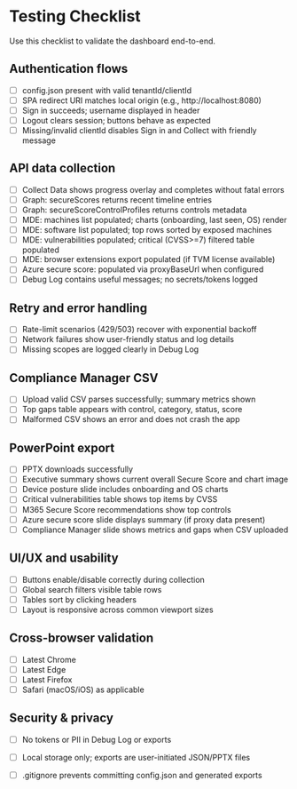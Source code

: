 # Testing Checklist

Use this checklist to validate the dashboard end-to-end.

## Authentication flows
- [ ] config.json present with valid tenantId/clientId
- [ ] SPA redirect URI matches local origin (e.g., http://localhost:8080)
- [ ] Sign in succeeds; username displayed in header
- [ ] Logout clears session; buttons behave as expected
- [ ] Missing/invalid clientId disables Sign in and Collect with friendly message

## API data collection
- [ ] Collect Data shows progress overlay and completes without fatal errors
- [ ] Graph: secureScores returns recent timeline entries
- [ ] Graph: secureScoreControlProfiles returns controls metadata
- [ ] MDE: machines list populated; charts (onboarding, last seen, OS) render
- [ ] MDE: software list populated; top rows sorted by exposed machines
- [ ] MDE: vulnerabilities populated; critical (CVSS>=7) filtered table populated
- [ ] MDE: browser extensions export populated (if TVM license available)
- [ ] Azure secure score: populated via proxyBaseUrl when configured
- [ ] Debug Log contains useful messages; no secrets/tokens logged

## Retry and error handling
- [ ] Rate-limit scenarios (429/503) recover with exponential backoff
- [ ] Network failures show user-friendly status and log details
- [ ] Missing scopes are logged clearly in Debug Log

## Compliance Manager CSV
- [ ] Upload valid CSV parses successfully; summary metrics shown
- [ ] Top gaps table appears with control, category, status, score
- [ ] Malformed CSV shows an error and does not crash the app

## PowerPoint export
- [ ] PPTX downloads successfully
- [ ] Executive summary shows current overall Secure Score and chart image
- [ ] Device posture slide includes onboarding and OS charts
- [ ] Critical vulnerabilities table shows top items by CVSS
- [ ] M365 Secure Score recommendations show top controls
- [ ] Azure secure score slide displays summary (if proxy data present)
- [ ] Compliance Manager slide shows metrics and gaps when CSV uploaded

## UI/UX and usability
- [ ] Buttons enable/disable correctly during collection
- [ ] Global search filters visible table rows
- [ ] Tables sort by clicking headers
- [ ] Layout is responsive across common viewport sizes

## Cross-browser validation
- [ ] Latest Chrome
- [ ] Latest Edge
- [ ] Latest Firefox
- [ ] Safari (macOS/iOS) as applicable

## Security & privacy
- [ ] No tokens or PII in Debug Log or exports
- [ ] Local storage only; exports are user-initiated JSON/PPTX files
- [ ] .gitignore prevents committing config.json and generated exports

